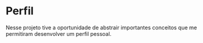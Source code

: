 # Perfil

Nesse projeto tive a oportunidade de abstrair importantes conceitos que me permitiram desenvolver um perfil pessoal.

